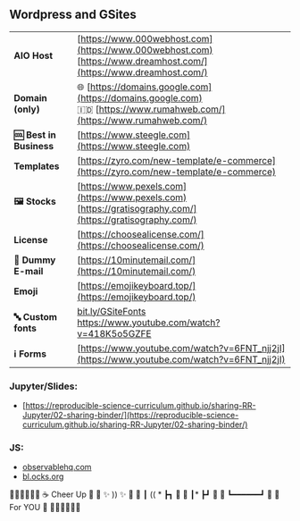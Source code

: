 
## Wordpress and GSites
|  |  |
|--|--|
| **AIO Host** | [https://www.000webhost.com](https://www.000webhost.com) <br> [https://www.dreamhost.com/](https://www.dreamhost.com/) |
| **Domain (only)** | 🌐 [https://domains.google.com](https://domains.google.com) <br> 🇮🇩 [https://www.rumahweb.com/](https://www.rumahweb.com/) |
| **🆒 Best in Business** | [https://www.steegle.com](https://www.steegle.com)  |
| **Templates** | [https://zyro.com/new-template/e-commerce](https://zyro.com/new-template/e-commerce) |
| **🖼️ Stocks** | [https://www.pexels.com](https://www.pexels.com) <br> [https://gratisography.com/](https://gratisography.com/) |
| **License** | [https://choosealicense.com/](https://choosealicense.com/) |
| **💌 Dummy E-mail** | [https://10minutemail.com/](https://10minutemail.com/) |
| **Emoji** | [https://emojikeyboard.top/](https://emojikeyboard.top/) |
| **🔤 Custom fonts** | [bit.ly/GSiteFonts](http://bit.ly/GSiteFonts) <br> https://www.youtube.com/watch?v=418K5o5GZFE|
| **ℹ️ Forms** | [https://www.youtube.com/watch?v=6FNT_njj2jI](https://www.youtube.com/watch?v=6FNT_njj2jI) |


### Jupyter/Slides:
- [https://reproducible-science-curriculum.github.io/sharing-RR-Jupyter/02-sharing-binder/](https://reproducible-science-curriculum.github.io/sharing-RR-Jupyter/02-sharing-binder/)

### JS:
 - [observablehq.com](http://observablehq.com)
 - [bl.ocks.org](bl.ocks.org)
 

 
  💐💐😉😊💐💐
☕ Cheer Up  🍵
🍂 ✨ )) ✨  🍂
🍂 ┃ (( * ┣┓ 🍂
🍂 ┃*     ┣┛ 🍂
🍂 ┗━━━━━━┛  🍂
🎂  For YOU  🍰
  💐💐😌😚💐💐
